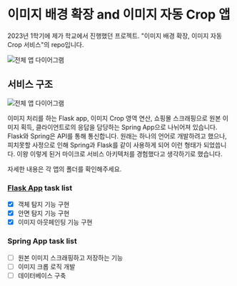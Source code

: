 # 이미지 배경 확장 and 이미지 자동 Crop 앱
2023년 1학기에 제가 학교에서 진행했던 프로젝트. "이미지 배경 확장, 이미지 자동 Crop 서비스"의 repo입니다.

![전체 앱 다이어그램](./docs/images/home.png)

## 서비스 구조

![전체 앱 다이어그램](./docs/images/app_diagram.png)

이미지 처리를 하는 Flask app, 이미지 Crop 영역 연산, 쇼핑몰 스크래핑으로 원본 이미지 획득, 클라이언트로의 응답을 담당하는 Spring App으로 나뉘어져 있습니다. Flask와 Spring은 API를 통해 통신합니다. 원래는 하나의 언어로 개발하려고 했으나, 피치못할 사정으로 인해 Spring과 Flask를 같이 사용하게 되어 이런 형태가 되었씁니다. 이왕 이렇게 된거 마이크로 서비스 아키텍처를 경험했다고 생각하기로 했습니다.  

자세한 내용은 각 앱의 폴더를 확인해주세요.

### [Flask App](image_processing_app) task list
- [x] 객체 탐지 기능 구현
- [x] 안면 탐지 기능 구현
- [x] 이미지 아웃페인팅 기능 구현

### Spring App task list
- [ ] 원본 이미지 스크래핑하고 저장하는 기능
- [ ] 이미지 크롭 로직 개발
- [ ] 데이터베이스 구축

